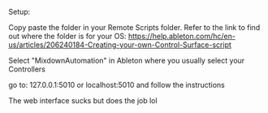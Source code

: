 Setup:

Copy paste the folder in your Remote Scripts folder.
Refer to the link to find out where the folder is for your OS:
https://help.ableton.com/hc/en-us/articles/206240184-Creating-your-own-Control-Surface-script

Select "MixdownAutomation" in Ableton where you usually select your Controllers

go to:
127.0.0.1:5010 or localhost:5010 and follow the instructions

The web interface sucks but does the job lol
